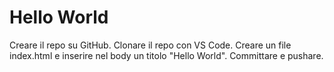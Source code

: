 # Hello World

Creare il repo su GitHub.
Clonare il repo con VS Code.
Creare un file index.html e inserire nel body un titolo "Hello World".
Committare e pushare.